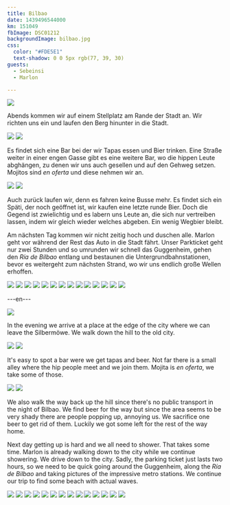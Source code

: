 ```yaml
---
title: Bilbao
date: 1439496544000
km: 151049
fbImage: DSC01212
backgroundImage: bilbao.jpg
css:
  color: "#FDE5E1"
  text-shadow: 0 0 5px rgb(77, 39, 30)
guests:
  - Sebeinsi
  - Marlon

---
```


![](IMG_9587)

Abends kommen wir auf einem Stellplatz am Rande der Stadt an. Wir richten uns ein und laufen den Berg hinunter in die Stadt.

![](DSC01212)
![](DSC01229)

Es findet sich eine Bar bei der wir Tapas essen und Bier trinken. Eine Straße weiter in einer engen Gasse gibt es eine weitere Bar, wo die hippen Leute abghängen, zu denen wir uns auch gesellen und auf den Gehweg setzen. Mojitos sind *en oferta* und diese nehmen wir an.

![](DSC01235)
![](DSC01242)

Auch zurück laufen wir, denn es fahren keine Busse mehr. Es findet sich ein Späti, der noch geöffnet ist, wir kaufen eine letzte runde Bier. Doch die Gegend ist zwielichtig und es labern uns Leute an, die sich nur vertreiben lassen, indem wir gleich wieder welches abgeben. Ein wenig Wegbier bleibt.

Am nächsten Tag kommen wir nicht zeitig hoch und duschen alle. Marlon geht vor während der Rest das Auto in die Stadt fährt. Unser Parkticket geht nur zwei Stunden und so umrunden wir schnell das Guggenheim, gehen den *Ría de Bilbao* entlang und bestaunen die Untergrundbahnstationen, bevor es weitergeht zum nächsten Strand, wo wir uns endlich große Wellen erhoffen.

![](DSC01248)
![](DSC01262)
![](DSC01265)
![](DSC01270)
![](IMG_9628)
![](IMG_9612)
![](IMG_9632)
![](IMG_9640)
![](DSC01276)
![](DSC01278)
![](DSC01279)
![](IMG_9664)
![](IMG_9687)
![](IMG_9689)

---en---

![](IMG_9587)

In the evening we arrive at a place at the edge of the city where we can leave the Silbermöwe. We walk down the hill to the old city.

![](DSC01212)
![](DSC01229)

It's easy to spot a bar were we get tapas and beer. Not far there is a small alley where the hip people meet and we join them. Mojita is *en oferta*, we take some of those.

![](DSC01235)
![](DSC01242)

We also walk the way back up the hill since there's no public transport in the night of Bilbao. We find beer for the way but since the area seems to be very shady there are people popping up, annoying us. We sacrifice one beer to get rid of them. Luckily we got some left for the rest of the way home.

Next day getting up is hard and we all need to shower. That takes some time. Marlon is already walking down to the city while we continue showering. We drive down to the city. Sadly, the parking ticket just lasts two hours, so we need to be quick going around the Guggenheim, along the *Ría de Bilbao* and taking pictures of the impressive metro stations. We continue our trip to find some beach with actual waves.

![](DSC01248)
![](DSC01262)
![](DSC01265)
![](DSC01270)
![](IMG_9628)
![](IMG_9612)
![](IMG_9632)
![](IMG_9640)
![](DSC01276)
![](DSC01278)
![](DSC01279)
![](IMG_9664)
![](IMG_9687)
![](IMG_9689)
